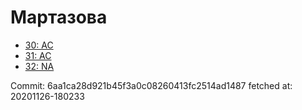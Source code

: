 # Мартазова
- [30: AC](30.md)
- [31: AC](31.md)
- [32: NA](32.md)

Commit: 6aa1ca28d921b45f3a0c08260413fc2514ad1487
 fetched at: 20201126-180233
